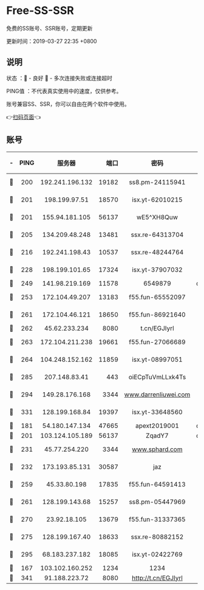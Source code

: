 # Free-SS-SSR

免费的SS账号、SSR账号，定期更新

更新时间：2019-03-27 22:35 +0800

## 说明

状态     ：🙂 - 良好 🙁 - 多次连接失败或连接超时

PING值   ：不代表真实使用中的速度，仅供参考。

账号兼容SS、SSR，你可以自由在两个软件中使用。

👉[扫码页面](https://liesauer.github.io/Free-SS-SSR/)👈

## 账号

|-|PING|服务器|端口|密码|加密方式|区域|
|:----:|:----:|:-----:|-----:|:----:|:----:|:----:|
|🙂|200|192.241.196.132|19182|ss8.pm-24115941|aes-256-cfb|US|
|🙂|201|198.199.97.51|18570|isx.yt-62010215|aes-256-cfb|US|
|🙂|201|155.94.181.105|56137|wE5^XH8Quw|aes-256-cfb|US|
|🙂|205|134.209.48.248|13481|ssx.re-64313704|aes-256-cfb|US|
|🙂|216|192.241.198.43|10537|ssx.re-48244764|aes-256-cfb|US|
|🙂|228|198.199.101.65|17324|isx.yt-37907032|aes-256-cfb|US|
|🙂|249|141.98.219.169|11578|6549879|chacha20|US|
|🙂|253|172.104.49.207|13183|f55.fun-65552097|aes-256-cfb|SG|
|🙂|261|172.104.46.121|18650|f55.fun-86921640|aes-256-cfb|SG|
|🙂|262|45.62.233.234|8080|t.cn/EGJIyrl|rc4-md5|CA|
|🙂|263|172.104.211.238|19661|f55.fun-27066689|aes-256-cfb|US|
|🙂|264|104.248.152.162|11859|isx.yt-08997051|aes-256-cfb|SG|
|🙂|285|207.148.83.41|443|oiECpTuVmLLxk4Ts|aes-256-cfb|AU|
|🙂|294|149.28.176.168|3344|www.darrenliuwei.com|aes-256-cfb|AU|
|🙂|331|128.199.168.84|19397|isx.yt-33648560|aes-256-cfb|SG|
|🙂|181|54.180.147.134|47665|apext2019001|chacha20|KR|
|🙂|201|103.124.105.189|56137|ZqadY7|chacha20|US|
|🙂|231|45.77.254.220|3344|www.sphard.com|aes-256-cfb|SG|
|🙂|232|173.193.85.131|30587|jaz|aes-256-cfb|US|
|🙂|259|45.33.80.198|17835|f55.fun-64591413|aes-256-cfb|US|
|🙂|261|128.199.143.68|15257|ss8.pm-05447969|aes-256-cfb|SG|
|🙂|270|23.92.18.105|13679|f55.fun-31337365|aes-256-cfb|US|
|🙂|275|128.199.167.40|18633|ssx.re-80882152|aes-256-cfb|SG|
|🙂|295|68.183.237.182|18085|isx.yt-02422769|aes-256-cfb|SG|
|🙁|167|103.102.160.252|1234|1234|rc4-md5|JP|
|🙁|341|91.188.223.72|8080|http://t.cn/EGJIyrl|rc4-md5|RU|
